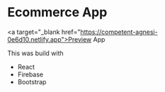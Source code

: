 <h1>Ecommerce App </h1>

<a  target="_blank href="https://competent-agnesi-0e6d10.netlify.app">Preview App</a>

This was build with
<ul>
  <li>React</li>
    <li>Firebase</li>
    <li>Bootstrap</li>
 </ul>
